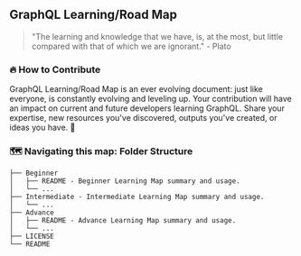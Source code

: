 ## GraphQL Learning/Road Map

> "The learning and knowledge that we have, is, at the most, but little compared with that of which we are ignorant." - Plato

### 🔥 How to Contribute
GraphQL Learning/Road Map is an ever evolving document: just like everyone, is constantly evolving and leveling up. Your contribution will have an impact on current and future developers learning GraphQL. Share your expertise, new resources you've discovered, outputs you've created, or ideas you have. 🤙

### 🗺 Navigating this map: Folder Structure

```
├── Beginner
│   ├── README - Beginner Learning Map summary and usage.
│   └── ...
├── Intermediate - Intermediate Learning Map summary and usage.
│   └── ...
├── Advance
│   ├── README - Advance Learning Map summary and usage.
│   └── ...
├── LICENSE
└── README
 ```

